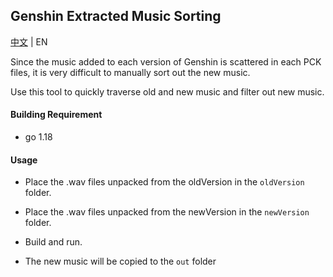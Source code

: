 ## Genshin Extracted Music Sorting

[中文](README.md) | EN

Since the music added to each version of Genshin is scattered in each PCK files, it is very difficult to manually sort out the new music.

Use this tool to quickly traverse old and new music and filter out new music.



#### Building Requirement

- go 1.18



#### Usage

- Place the .wav files unpacked from the oldVersion in the `oldVersion` folder.

- Place the .wav files unpacked from the newVersion in the `newVersion` folder.
- Build and run.
- The new music will be copied to the `out` folder